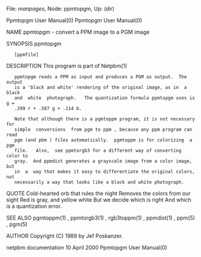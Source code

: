 File: *manpages*,  Node: ppmtopgm,  Up: (dir)

Ppmtopgm User Manual(0)                                Ppmtopgm User Manual(0)



NAME
       ppmtopgm - convert a PPM image to a PGM image


SYNOPSIS
       ppmtopgm

       [ppmfile]


DESCRIPTION
       This program is part of Netpbm(1)

       ppmtopgm reads a PPM as input and produces a PGM as output.  The output
       is a 'black and white' rendering of the original image, as in  a  black
       and  white  photograph.   The quantization formula ppmtopgm uses is g =
       .299 r + .587 g + .114 b.

       Note that although there is a pgmtoppm program, it is not necessary for
       simple  conversions  from pgm to ppm , because any ppm program can read
       pgm (and pbm ) files automatically.  pgmtoppm is for colorizing  a  pgm
       file.   Also,  see ppmtorgb3 for a different way of converting color to
       gray.  And ppmdist generates a grayscale image from a color image,  but
       in  a  way that makes it easy to differentiate the original colors, not
       necessarily a way that looks like a black and white photograph.


QUOTE
       Cold-hearted orb that rules the night
       Removes the colors from our sight
       Red is gray, and yellow white
       But we decide which is right
       And which is a quantization error.


SEE ALSO
       pgmtoppm(1) , ppmtorgb3(1) ,  rgb3toppm(1)  ,  ppmdist(1)  ,  ppm(5)  ,
       pgm(5)



AUTHOR
       Copyright (C) 1989 by Jef Poskanzer.



netpbm documentation             10 April 2000         Ppmtopgm User Manual(0)
